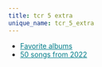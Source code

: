 ```yaml
---
title: tcr 5 extra
unique_name: tcr_5_extra
---
```

<ul>
	<li style="mso-line-height-rule: exactly;-ms-text-size-adjust: 100%;-webkit-text-size-adjust: 100%;"><a href="https://open.spotify.com/playlist/4iw9EQeNbRZn9uww75B7jr?si=d57fa5ceef3642b2" target="_blank" style="mso-line-height-rule: exactly;-ms-text-size-adjust: 100%;-webkit-text-size-adjust: 100%;color: #007C89;font-weight: normal;text-decoration: underline;">Favorite albums</a></li>
	<li style="mso-line-height-rule: exactly;-ms-text-size-adjust: 100%;-webkit-text-size-adjust: 100%;"><a href="https://open.spotify.com/playlist/3LDBWnZ1fSYhWh8nwUHTKc?si=f4263e10226a450d" target="_blank" style="mso-line-height-rule: exactly;-ms-text-size-adjust: 100%;-webkit-text-size-adjust: 100%;color: #007C89;font-weight: normal;text-decoration: underline;">50 songs from 2022</a></li>
</ul>